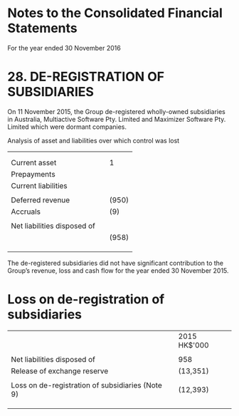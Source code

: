 # Notes to the Consolidated Financial Statements  

For the year ended 30 November 2016  

# 28. DE-REGISTRATION OF SUBSIDIARIES  

On 11 November 2015, the Group de-registered wholly-owned subsidiaries in Australia, Multiactive Software Pty. Limited and Maximizer Software Pty. Limited which were dormant companies.  

Analysis of asset and liabilities over which control was lost   


<html><body><table><tr><td></td><td></td><td></td></tr><tr><td></td><td></td><td></td></tr><tr><td>Current asset</td><td></td><td>1</td></tr><tr><td>Prepayments</td><td></td><td></td></tr><tr><td>Current liabilities</td><td></td><td></td></tr><tr><td></td><td></td><td></td></tr><tr><td>Deferred revenue</td><td></td><td>(950)</td></tr><tr><td>Accruals</td><td></td><td>(9)</td></tr><tr><td></td><td></td><td></td></tr><tr><td>Net liabilities disposed of</td><td></td><td></td></tr><tr><td></td><td></td><td>(958)</td></tr><tr><td></td><td></td><td></td></tr><tr><td></td><td></td><td></td></tr><tr><td></td><td></td><td></td></tr></table></body></html>  

The de-registered subsidiaries did not have significant contribution to the Group’s revenue, loss and cash flow for the year ended 30 November 2015.  

# Loss on de-registration of subsidiaries  

<html><body><table><tr><td></td><td></td><td>2015 HK$'000</td></tr><tr><td></td><td></td><td></td></tr><tr><td>Net liabilities disposed of</td><td></td><td>958</td></tr><tr><td>Release of exchange reserve</td><td></td><td>(13,351)</td></tr><tr><td></td><td></td><td></td></tr><tr><td>Loss on de-registration of subsidiaries (Note 9)</td><td></td><td>(12,393)</td></tr><tr><td></td><td></td><td></td></tr><tr><td></td><td></td><td></td></tr><tr><td></td><td></td><td></td></tr></table></body></html>  